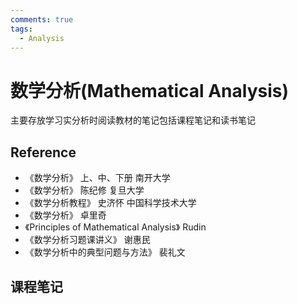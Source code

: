 ```yaml
---
comments: true
tags:
  - Analysis
---
```

# 数学分析(Mathematical Analysis)

主要存放学习实分析时阅读教材的笔记包括课程笔记和读书笔记

## Reference

+ 《数学分析》 上、中、下册 南开大学
+ 《数学分析》 陈纪修 复旦大学
+ 《数学分析教程》 史济怀 中国科学技术大学
+ 《数学分析》 卓里奇 
+ 《Principles of Mathematical Analysis》 Rudin
+ 《数学分析习题课讲义》 谢惠民
+ 《数学分析中的典型问题与方法》 裴礼文



## 课程笔记